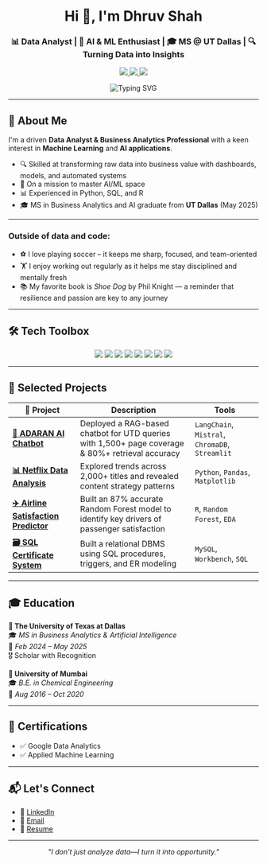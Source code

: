 <h1 align="center">Hi 👋, I'm Dhruv Shah</h1>
<h3 align="center">📊 Data Analyst | 🤖 AI & ML Enthusiast | 🎓 MS @ UT Dallas | 🔍 Turning Data into Insights</h3>

<p align="center">
  <a href="https://www.linkedin.com/in/shahdhruv22" target="_blank">
    <img src="https://img.shields.io/badge/LinkedIn-Connect-blue?style=for-the-badge&logo=linkedin" />
  </a>
  <a href="mailto:drshah22.work@gmail.com">
    <img src="https://img.shields.io/badge/Email-Contact-red?style=for-the-badge&logo=gmail&logoColor=white" />
  </a>
  <a href="https://drive.google.com/your-resume-link-here">
    <img src="https://img.shields.io/badge/Resume-View-gray?style=for-the-badge&logo=docuSign&logoColor=white" />
  </a>
</p>

<p align="center">
  <img src="https://readme-typing-svg.demolab.com?font=Poppins&duration=3000&pause=1000&color=FF914D&center=true&vCenter=true&width=800&lines=Curious+Mind.+Clean+Code.+Clear+Insights.;Data+Driven.+Impact+Focused.;Learning+Every+Day+%F0%9F%8C%9F" alt="Typing SVG" />
</p>




---


## 🧠 About Me

I'm a driven **Data Analyst & Business Analytics Professional** with a keen interest in **Machine Learning** and **AI applications**.

- 🔍 Skilled at transforming raw data into business value with dashboards, models, and automated systems  
- 🤖 On a mission to master AI/ML space
- 📊 Experienced in Python, SQL, and R
- 🎓 MS in Business Analytics and AI graduate from **UT Dallas** (May 2025)

---

### Outside of data and code:

- ⚽ I love playing soccer – it keeps me sharp, focused, and team-oriented  
- 🏋️ I enjoy working out regularly as it helps me stay disciplined and mentally fresh  
- 📚 My favorite book is *Shoe Dog* by Phil Knight — a reminder that resilience and passion are key to any journey  


---

## 🛠️ Tech Toolbox

<p align="center">
  <img src="https://img.shields.io/badge/Python-3776AB?style=flat-square&logo=python&logoColor=white" />
  <img src="https://img.shields.io/badge/SQL-003B57?style=flat-square&logo=postgresql&logoColor=white" />
  <img src="https://img.shields.io/badge/R-276DC3?style=flat-square&logo=r&logoColor=white" />
  <img src="https://img.shields.io/badge/Tableau-E97627?style=flat-square&logo=tableau&logoColor=white" />
  <img src="https://img.shields.io/badge/Power_BI-F2C811?style=flat-square&logo=powerbi&logoColor=black" />
  <img src="https://img.shields.io/badge/Streamlit-FF4B4B?style=flat-square&logo=streamlit&logoColor=white" />
  <img src="https://img.shields.io/badge/TensorFlow-FF6F00?style=flat-square&logo=tensorflow&logoColor=white" />
  <img src="https://img.shields.io/badge/PyTorch-EE4C2C?style=flat-square&logo=pytorch&logoColor=white" />
</p>

---

## 🚀 Selected Projects

| 💼 Project | Description | Tools |
|-----------|-------------|-------|
| **[🧠 ADARAN AI Chatbot](https://github.com/your-repo-link)** | Deployed a RAG-based chatbot for UTD queries with 1,500+ page coverage & 80%+ retrieval accuracy | `LangChain`, `Mistral`, `ChromaDB`, `Streamlit` |
| **[📊 Netflix Data Analysis](https://github.com/your-repo-link)** | Explored trends across 2,000+ titles and revealed content strategy patterns | `Python`, `Pandas`, `Matplotlib` |
| **[✈️ Airline Satisfaction Predictor](https://github.com/your-repo-link)** | Built an 87% accurate Random Forest model to identify key drivers of passenger satisfaction | `R`, `Random Forest`, `EDA` |
| **[🗃️ SQL Certificate System](https://github.com/your-repo-link)** | Built a relational DBMS using SQL procedures, triggers, and ER modeling | `MySQL`, `Workbench`, `SQL` |

---

## 🎓 Education

**📍 The University of Texas at Dallas**  
🎓 *MS in Business Analytics & Artificial Intelligence*  
📅 *Feb 2024 – May 2025*  
🎖️ Scholar with Recognition  

**📍 University of Mumbai**  
🎓 *B.E. in Chemical Engineering*  
📅 *Aug 2016 – Oct 2020*

---

## 📜 Certifications

- ✅ Google Data Analytics  
- ✅ Applied Machine Learning  

---

## 📬 Let's Connect

- 💼 [LinkedIn](https://www.linkedin.com/in/shahdhruv22)  
- 📧 [Email](mailto:drshah22.work@gmail.com)  
- 📄 [Resume](https://drive.google.com/file/d/1Bc1hsEiVsIhizuLeJJiSb2qjBP__LF7_/view?usp=drive_link)


---

<p align="center"><i>"I don’t just analyze data—I turn it into opportunity."</i></p>
